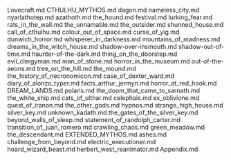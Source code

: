 Lovecraft.md
CTHULHU_MYTHOS.md
dagon.md
nameless_city.md
nyarlathotep.md
azathoth.md
the_hound.md
festival.md
lurking_fear.md
rats_in_the_wall.md
the_unnamable.md
the_outsider.md
shunned_house.md
call_of_cthulhu.md
colour_out_of_space.md
curse_of_yig.md
dunwich_horror.md
whisperer_in_darkness.md
mountains_of_madness.md
dreams_in_the_witch_house.md
shadow-over-insmouth.md
shadow-out-of-time.md
haunter-of-the-dark.md
thing_on_the_doorstep.md
evil_clergyman.md
man_of_stone.md
horror_in_the_museum.md
out-of-the-aeons.md
tree_on_the_hill.md
the_mound.md
the_history_of_necronomicon.md
case_of_dexter_ward.md
diary_of_alonzo_typer.md
facts_arthur_jermyn.md
horror_at_red_hook.md
DREAM_LANDS.md
polaris.md
the_doom_that_came_to_sarnath.md
the_white_ship.md
cats_of_ulthar.md
celephais.md
ex_oblivione.md
quest_of_iranon.md
the_other_gods.md
hypnos.md
strange_high_house.md
silver_key.md
unknown_kadath.md
the_gates_of_the_silver_key.md
beyond_walls_of_sleep.md
statement_of_randolph_carter.md
transition_of_juan_romero.md
crawling_chaos.md
green_meadow.md
the_descendant.md
EXTENDED_MYTHOS.md
ashes.md
challenge_from_beyond.md
electric_executioner.md
hoard_wizard_beast.md
herbert_west_reanimator.md
Appendix.md
